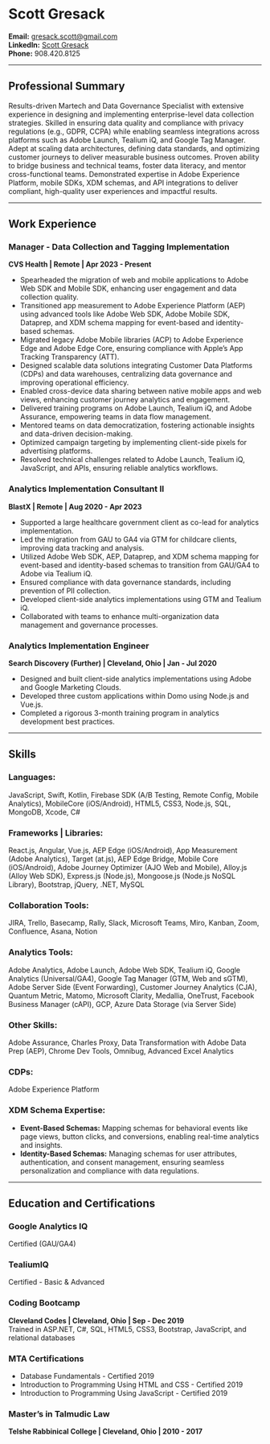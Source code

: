 # Scott Gresack  
**Email:** [gresack.scott@gmail.com](mailto:gresack.scott@gmail.com)  
**LinkedIn:** [Scott Gresack](https://www.linkedin.com/in/scottgresack)  
**Phone:** 908.420.8125  

---

## Professional Summary  
Results-driven Martech and Data Governance Specialist with extensive experience in designing and implementing enterprise-level data collection strategies. Skilled in ensuring data quality and compliance with privacy regulations (e.g., GDPR, CCPA) while enabling seamless integrations across platforms such as Adobe Launch, Tealium iQ, and Google Tag Manager. Adept at scaling data architectures, defining data standards, and optimizing customer journeys to deliver measurable business outcomes. Proven ability to bridge business and technical teams, foster data literacy, and mentor cross-functional teams. Demonstrated expertise in Adobe Experience Platform, mobile SDKs, XDM schemas, and API integrations to deliver compliant, high-quality user experiences and impactful results.

---

## Work Experience  

### **Manager - Data Collection and Tagging Implementation**  
**CVS Health | Remote | Apr 2023 - Present**  
- Spearheaded the migration of web and mobile applications to Adobe Web SDK and Mobile SDK, enhancing user engagement and data collection quality.  
- Transitioned app measurement to Adobe Experience Platform (AEP) using advanced tools like Adobe Web SDK, Adobe Mobile SDK, Dataprep, and XDM schema mapping for event-based and identity-based schemas.  
- Migrated legacy Adobe Mobile libraries (ACP) to Adobe Experience Edge and Adobe Edge Core, ensuring compliance with Apple’s App Tracking Transparency (ATT).  
- Designed scalable data solutions integrating Customer Data Platforms (CDPs) and data warehouses, centralizing data governance and improving operational efficiency.  
- Enabled cross-device data sharing between native mobile apps and web views, enhancing customer journey analytics and engagement.  
- Delivered training programs on Adobe Launch, Tealium iQ, and Adobe Assurance, empowering teams in data flow management.  
- Mentored teams on data democratization, fostering actionable insights and data-driven decision-making.  
- Optimized campaign targeting by implementing client-side pixels for advertising platforms.  
- Resolved technical challenges related to Adobe Launch, Tealium iQ, JavaScript, and APIs, ensuring reliable analytics workflows.  

### **Analytics Implementation Consultant II**  
**BlastX | Remote | Aug 2020 - Apr 2023**  
- Supported a large healthcare government client as co-lead for analytics implementation.  
- Led the migration from GAU to GA4 via GTM for childcare clients, improving data tracking and analysis.  
- Utilized Adobe Web SDK, AEP, Dataprep, and XDM schema mapping for event-based and identity-based schemas to transition from GAU/GA4 to Adobe via Tealium iQ.  
- Ensured compliance with data governance standards, including prevention of PII collection.  
- Developed client-side analytics implementations using GTM and Tealium iQ.  
- Collaborated with teams to enhance multi-organization data management and governance processes.  

### **Analytics Implementation Engineer**  
**Search Discovery (Further) | Cleveland, Ohio | Jan - Jul 2020**  
- Designed and built client-side analytics implementations using Adobe and Google Marketing Clouds.  
- Developed three custom applications within Domo using Node.js and Vue.js.  
- Completed a rigorous 3-month training program in analytics development best practices.  

---

## Skills  

### **Languages:**  
JavaScript, Swift, Kotlin, Firebase SDK (A/B Testing, Remote Config, Mobile Analytics), MobileCore (iOS/Android), HTML5, CSS3, Node.js, SQL, MongoDB, Xcode, C#  

### **Frameworks | Libraries:**  
React.js, Angular, Vue.js, AEP Edge (iOS/Android), App Measurement (Adobe Analytics), Target (at.js), AEP Edge Bridge, Mobile Core (iOS/Android), Adobe Journey Optimizer (AJO Web and Mobile), Alloy.js (Alloy Web SDK), Express.js (Node.js), Mongoose.js (Node.js NoSQL Library), Bootstrap, jQuery, .NET, MySQL  

### **Collaboration Tools:**  
JIRA, Trello, Basecamp, Rally, Slack, Microsoft Teams, Miro, Kanban, Zoom, Confluence, Asana, Notion  

### **Analytics Tools:**  
Adobe Analytics, Adobe Launch, Adobe Web SDK, Tealium iQ, Google Analytics (Universal/GA4), Google Tag Manager (GTM, Web and sGTM), Adobe Server Side (Event Forwarding), Customer Journey Analytics (CJA), Quantum Metric, Matomo, Microsoft Clarity, Medallia, OneTrust, Facebook Business Manager (cAPI), GCP, Azure Data Storage (via Server Side)  

### **Other Skills:**  
Adobe Assurance, Charles Proxy, Data Transformation with Adobe Data Prep (AEP), Chrome Dev Tools, Omnibug, Advanced Excel Analytics  

### **CDPs:**  
Adobe Experience Platform  

### **XDM Schema Expertise:**  
- **Event-Based Schemas:** Mapping schemas for behavioral events like page views, button clicks, and conversions, enabling real-time analytics and insights.  
- **Identity-Based Schemas:** Managing schemas for user attributes, authentication, and consent management, ensuring seamless personalization and compliance with data regulations.  

---

## Education and Certifications  

### **Google Analytics IQ**  
Certified (GAU/GA4)  

### **TealiumIQ**  
Certified - Basic & Advanced  

### **Coding Bootcamp**  
**Cleveland Codes | Cleveland, Ohio | Sep - Dec 2019**  
Trained in ASP.NET, C#, SQL, HTML5, CSS3, Bootstrap, JavaScript, and relational databases  

### **MTA Certifications**  
- Database Fundamentals - Certified 2019  
- Introduction to Programming Using HTML and CSS - Certified 2019  
- Introduction to Programming Using JavaScript - Certified 2019  

### **Master’s in Talmudic Law**  
**Telshe Rabbinical College | Cleveland, Ohio | 2010 - 2017**  
